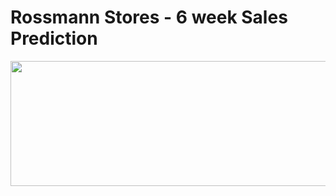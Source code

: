 # Rossmann Stores - 6 week Sales Prediction 

<img src=https://github.com/velozo-oliveira/rossmann_sales_prediction/blob/main/Images/rossmann.jpg width="550" height="200"/>  

    




